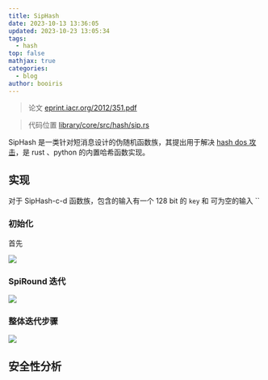 ```yaml
---
title: SipHash
date: 2023-10-13 13:36:05
updated: 2023-10-23 13:05:34
tags:
  - hash
top: false
mathjax: true
categories:
  - blog
author: booiris
---
```

> 论文 [eprint.iacr.org/2012/351.pdf](https://eprint.iacr.org/2012/351.pdf)

> 代码位置 [library/core/src/hash/sip.rs](https://github.com/rust-lang/rust/blob/1.72.0/library/core/src/hash/sip.rs)

SipHash 是一类针对短消息设计的伪随机函数族，其提出用于解决 [hash dos 攻击](../todo/todo.md)，是 rust 、python 的内置哈希函数实现。

## 实现

对于 SipHash-c-d 函数族，包含的输入有一个 128 bit 的 `key` 和 可为空的输入 ``

### 初始化

首先

![](https://cdn.jsdelivr.net/gh/booiris-cdn/img/spihash1.png)

### SpiRound 迭代

![](https://cdn.jsdelivr.net/gh/booiris-cdn/img/spihash2.png)

### 整体迭代步骤

![](https://cdn.jsdelivr.net/gh/booiris-cdn/img/spihash3.png)

## 安全性分析

